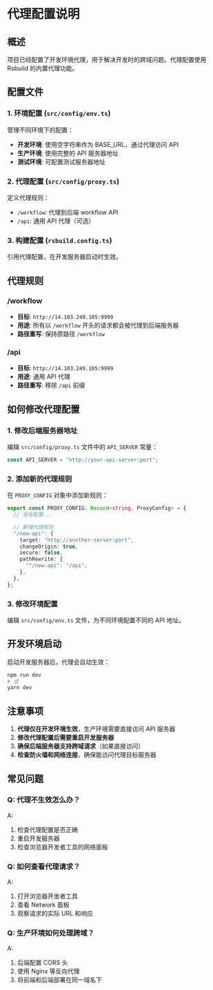 # 代理配置说明

## 概述

项目已经配置了开发环境代理，用于解决开发时的跨域问题。代理配置使用 Rsbuild 的内置代理功能。

## 配置文件

### 1. 环境配置 (`src/config/env.ts`)

管理不同环境下的配置：

- **开发环境**: 使用空字符串作为 BASE_URL，通过代理访问 API
- **生产环境**: 使用完整的 API 服务器地址
- **测试环境**: 可配置测试服务器地址

### 2. 代理配置 (`src/config/proxy.ts`)

定义代理规则：

- `/workflow`: 代理到后端 workflow API
- `/api`: 通用 API 代理（可选）

### 3. 构建配置 (`rsbuild.config.ts`)

引用代理配置，在开发服务器启动时生效。

## 代理规则

### /workflow

- **目标**: `http://14.103.249.105:9999`
- **用途**: 所有以 `/workflow` 开头的请求都会被代理到后端服务器
- **路径重写**: 保持原路径 `/workflow`

### /api

- **目标**: `http://14.103.249.105:9999`
- **用途**: 通用 API 代理
- **路径重写**: 移除 `/api` 前缀

## 如何修改代理配置

### 1. 修改后端服务器地址

编辑 `src/config/proxy.ts` 文件中的 `API_SERVER` 常量：

```typescript
const API_SERVER = "http://your-api-server:port";
```

### 2. 添加新的代理规则

在 `PROXY_CONFIG` 对象中添加新规则：

```typescript
export const PROXY_CONFIG: Record<string, ProxyConfig> = {
  // 现有配置...

  // 新增代理规则
  "/new-api": {
    target: "http://another-server:port",
    changeOrigin: true,
    secure: false,
    pathRewrite: {
      "^/new-api": "/api",
    },
  },
};
```

### 3. 修改环境配置

编辑 `src/config/env.ts` 文件，为不同环境配置不同的 API 地址。

## 开发环境启动

启动开发服务器后，代理会自动生效：

```bash
npm run dev
# 或
yarn dev
```

## 注意事项

1. **代理仅在开发环境生效**，生产环境需要直接访问 API 服务器
2. **修改代理配置后需要重启开发服务器**
3. **确保后端服务器支持跨域请求**（如果直接访问）
4. **检查防火墙和网络连接**，确保能访问代理目标服务器

## 常见问题

### Q: 代理不生效怎么办？

A:

1. 检查代理配置是否正确
2. 重启开发服务器
3. 检查浏览器开发者工具的网络面板

### Q: 如何查看代理请求？

A:

1. 打开浏览器开发者工具
2. 查看 Network 面板
3. 观察请求的实际 URL 和响应

### Q: 生产环境如何处理跨域？

A:

1. 后端配置 CORS 头
2. 使用 Nginx 等反向代理
3. 将前端和后端部署在同一域名下
